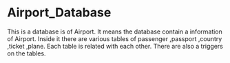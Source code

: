 # Airport_Database
This is a database is of Airport. It means  the database contain a information of Airport. Inside it there are various tables of passenger ,passport ,country ,ticket ,plane. Each table is related with each other. There are also a triggers on the tables. 
